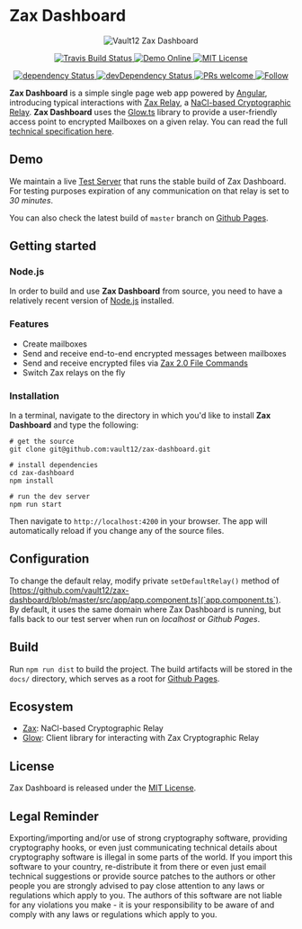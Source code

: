 # Zax Dashboard

<p align="center">
  <img src="https://user-images.githubusercontent.com/1370944/121530189-d7da7e80-ca05-11eb-9242-c564547b425a.jpg"
    alt="Vault12 Zax Dashboard">
</p>

<p align="center">
  <a href="https://travis-ci.com/vault12/zax-dashboard">
    <img src="https://travis-ci.com/vault12/zax-dashboard.svg?branch=master" alt="Travis Build Status" />
  </a>
  <a href="https://vault12.github.io/zax-dashboard/">
    <img src="https://img.shields.io/badge/demo-online-orange" alt="Demo Online" />
  </a>
  <a href="https://opensource.org/licenses/MIT">
    <img src="https://img.shields.io/badge/License-MIT-blue.svg" alt="MIT License" />
  </a>
</p>

<p align="center">
  <a href="https://david-dm.org/vault12/zax-dashboard#info=dependencies">
    <img src="https://david-dm.org/vault12/zax-dashboard.svg" alt="dependency Status" />
  </a>
  <a href="https://david-dm.org/vault12/zax-dashboard#info=devDependencies">
    <img src="https://david-dm.org/vault12/zax-dashboard/dev-status.svg" alt="devDependency Status" />
  </a>
  <a href="http://makeapullrequest.com">
    <img src="https://img.shields.io/badge/PRs-welcome-brightgreen.svg" alt="PRs welcome" />
  </a>
  <a href="https://twitter.com/_Vault12_">
    <img src="https://img.shields.io/twitter/follow/_Vault12_?label=Follow&style=social" alt="Follow" />
  </a>
</p>

**Zax Dashboard** is a simple single page web app powered by [Angular](https://angular.io), introducing typical interactions with [Zax Relay](https://github.com/vault12/zax), a [NaCl-based Cryptographic Relay](https://s3-us-west-1.amazonaws.com/vault12/zax_infogfx.jpg). **Zax Dashboard** uses the [Glow.ts](https://github.com/vault12/glow.ts) library to provide a user-friendly access point to encrypted Mailboxes on a given relay. You can read the full [technical specification here](http://bit.ly/nacl_relay_spec).

## Demo

We maintain a live [Test Server](https://zt.vault12.com) that runs the stable build of Zax Dashboard. For testing purposes expiration of any communication on that relay is set to *30 minutes*.

You can also check the latest build of `master` branch on [Github Pages](https://vault12.github.io/zax-dashboard/).

## Getting started

### Node.js

In order to build and use **Zax Dashboard** from source, you need to have a relatively recent version of [Node.js](https://nodejs.org) installed.

### Features

- Create mailboxes
- Send and receive end-to-end encrypted messages between mailboxes
- Send and receive encrypted files via [Zax 2.0 File Commands](https://github.com/vault12/zax/wiki/Zax-2.0-File-Commands)
- Switch Zax relays on the fly

### Installation

In a terminal, navigate to the directory in which you'd like to install **Zax Dashboard** and type the following:

```Shell
# get the source
git clone git@github.com:vault12/zax-dashboard.git

# install dependencies
cd zax-dashboard
npm install

# run the dev server
npm run start
```

Then navigate to `http://localhost:4200` in your browser. The app will automatically reload if you change any of the source files.

## Configuration

To change the default relay, modify private `setDefaultRelay()` method of [https://github.com/vault12/zax-dashboard/blob/master/src/app/app.component.ts](`app.component.ts`). By default, it uses the same domain where Zax Dashboard is running, but falls back to our test server when run on *localhost* or *Github Pages*.

## Build

Run `npm run dist` to build the project. The build artifacts will be stored in the `docs/` directory, which serves as a root for [Github Pages](https://vault12.github.io/zax-dashboard/).

## Ecosystem

- [Zax](https://github.com/vault12/zax): NaCl-based Cryptographic Relay
- [Glow](https://github.com/vault12/glow.ts): Client library for interacting with Zax Cryptographic Relay

## License

Zax Dashboard is released under the [MIT License](http://opensource.org/licenses/MIT).

## Legal Reminder

Exporting/importing and/or use of strong cryptography software, providing cryptography hooks, or even just communicating technical details about cryptography software is illegal in some parts of the world. If you import this software to your country, re-distribute it from there or even just email technical suggestions or provide source patches to the authors or other people you are strongly advised to pay close attention to any laws or regulations which apply to you. The authors of this software are not liable for any violations you make - it is your responsibility to be aware of and comply with any laws or regulations which apply to you.
